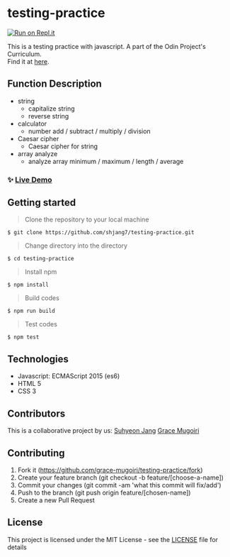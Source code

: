 # testing-practice
[![Run on Repl.it](https://repl.it/badge/github/shjang7/testing-practice)](https://repl.it/github/shjang7/testing-practice)

This is a testing practice with javascript. A part of the Odin Project's Curriculum. <br />
Find it at [here](https://www.theodinproject.com/courses/javascript/lessons/testing-practice).

## Function Description

- string
  - capitalize string
  - reverse string
- calculator
  - number add / subtract / multiply / division
- Caesar cipher
  - Caesar cipher for string
- array analyze
  - analyze array minimum / maximum / length / average


### ✨ [Live Demo](https://repl.it/@SuhyeonJang/testing-practice)

## Getting started

> Clone the repository to your local machine

```
$ git clone https://github.com/shjang7/testing-practice.git
```

> Change directory into the directory

```
$ cd testing-practice
```

> Install npm

```
$ npm install
```

> Build codes

```
$ npm run build
```

> Test codes

```
$ npm test
```

## Technologies

- Javascript: ECMAScript 2015 (es6)
- HTML 5
- CSS 3

## Contributors

This is a collaborative project by us: [Suhyeon Jang](https://github.com/shjang7) [Grace Mugoiri](https://github.com/grace-mugoiri)

## Contributing

1. Fork it (https://github.com/grace-mugoiri/testing-practice/fork)
2. Create your feature branch (git checkout -b feature/[choose-a-name])
3. Commit your changes (git commit -am 'what this commit will fix/add')
4. Push to the branch (git push origin feature/[chosen-name])
5. Create a new Pull Request

## License

This project is licensed under the MIT License - see the [LICENSE](./LICENSE) file for details
